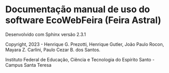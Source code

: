 # Documentação manual de uso do software EcoWebFeira (Feira Astral)

Desenvolvido com Sphinx versão 2.3.1

Copyright, 2023 - Henrique G. Prezotti, Henrique Gutler, João Paulo Rocon, Mayara Z. Carlini, Paulo Cezar B. dos Santos.

Instituto Federal de Educação, Ciência e Tecnologia do Espírito Santo - Campus Santa Teresa